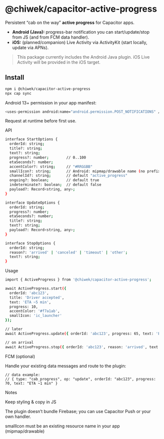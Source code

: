 # @chiwek/capacitor-active-progress

Persistent “cab on the way” **active progress** for Capacitor apps.

- **Android (Java):** progress-bar notification you can start/update/stop from JS (and from FCM data handler).
- **iOS:** (planned/companion) Live Activity via ActivityKit (start locally, update via APNs).

> This package currently includes the Android Java plugin. iOS Live Activity will be provided in the iOS target.

## Install

```bash
npm i @chiwek/capacitor-active-progress
npx cap sync
```

Android 13+ permission in your app manifest:
```bash
<uses-permission android:name="android.permission.POST_NOTIFICATIONS" />
```

Request at runtime before first use.

API
```bash
interface StartOptions {
  orderId: string;
  title?: string;
  text?: string;
  progress?: number;        // 0..100
  etaSeconds?: number;
  accentColor?: string;     // "#RRGGBB"
  smallIcon?: string;       // Android: mipmap/drawable name (no prefix)
  channelId?: string;       // default "active_progress"
  ongoing?: boolean;        // default true
  indeterminate?: boolean;  // default false
  payload?: Record<string, any>;
}

interface UpdateOptions {
  orderId: string;
  progress?: number;
  etaSeconds?: number;
  title?: string;
  text?: string;
  payload?: Record<string, any>;
}

interface StopOptions {
  orderId: string;
  reason?: 'arrived' | 'canceled' | 'timeout' | 'other';
  text?: string;
}
```
Usage
```bash
import { ActiveProgress } from '@chiwek/capacitor-active-progress';

await ActiveProgress.start({
  orderId: 'abc123',
  title: 'Driver accepted',
  text: 'ETA ~5 min',
  progress: 10,
  accentColor: '#f7a1ab',
  smallIcon: 'ic_launcher'
});

// later
await ActiveProgress.update({ orderId: 'abc123', progress: 65, text: 'ETA ~2 min' });

// on arrival
await ActiveProgress.stop({ orderId: 'abc123', reason: 'arrived', text: 'Driver has arrived' });
```

FCM (optional)

Handle your existing data messages and route to the plugin:

```
// data example:
// { type: "cab_progress", op: "update", orderId: "abc123", progress: 70, text: "ETA ~1 min" }
```

Notes

Keep styling & copy in JS 

The plugin doesn’t bundle Firebase; you can use Capacitor Push or your own handler.

smallIcon must be an existing resource name in your app (mipmap/drawable)
